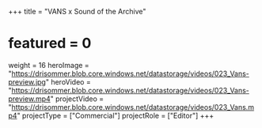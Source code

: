 +++
title = "VANS x Sound of the Archive"
# featured = 0
weight = 16
heroImage = "https://drisommer.blob.core.windows.net/datastorage/videos/023_Vans-preview.jpg"
heroVideo = "https://drisommer.blob.core.windows.net/datastorage/videos/023_Vans-preview.mp4"
projectVideo = "https://drisommer.blob.core.windows.net/datastorage/videos/023_Vans.mp4"
projectType = ["Commercial"]
projectRole = ["Editor"]
+++
